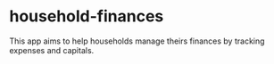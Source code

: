 # household-finances
This app aims to help households manage theirs finances by tracking expenses and capitals.

